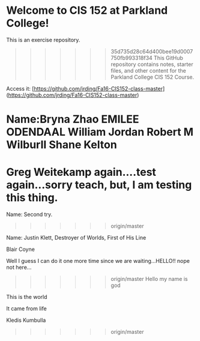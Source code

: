 # Welcome to CIS 152 at Parkland College!
This is an exercise repository.

>>>>>>> 35d735d28c64d400bee19d0007750fb993318f34
This GitHub repository contains notes, starter files, and other content for the Parkland College CIS 152 Course.

Access it: [https://github.com/jrding/Fa16-CIS152-class-master] (https://github.com/jrding/Fa16-CIS152-class-master)

Name:Bryna Zhao
EMILEE ODENDAAL
William Jordan
Robert M WilburII
Shane Kelton
=======
Greg Weitekamp again....test again...sorry teach, but, I am testing this thing.
=======
Name: Second try.
>>>>>>> origin/master

Name: Justin Klett, Destroyer of Worlds, First of His Line


Blair Coyne










Well I guess I can do it one more time since we are waiting...HELLO!!
nope not here...







>>>>>>> origin/master
Hello my name is god

This is the world





It came from life

























Kledis Kumbulla <!Doctype html>
>>>>>>> origin/master
